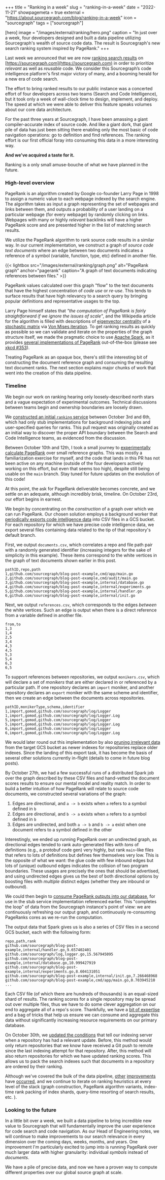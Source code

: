 +++
title = "Ranking in a week"
slug = "ranking-in-a-week"
date = "2022-11-21"
showpagemeta = true
external = "https://about.sourcegraph.com/blog/ranking-in-a-week"
icon = "sourcegraph"
tags = ["sourcegraph"]

[hero]
image = "/images/external/ranking/hero.png"
caption = "In just over a week, four developers designed and built a data pipeline utilizing Sourcegraph's wealth of source code data. The result is Sourcegraph's new search ranking system inspired by PageRank."
+++

Last week we announced that we are now [ranking search results](https://about.sourcegraph.com/blog/new-search-ranking) on [https://sourcegraph.com](https://sourcegraph.com) in order to prioritize _relevant_ as well as _reusable_ code. We consider this Sourcegraph’s code intelligence platform's first major victory of many, and a booming herald for a new era of code search.

The effort to bring ranked results to our public instance was a concerted effort of four developers across two teams (Search and Code Intelligence), but it took only a week of wall-clock time to design, implement, and deploy. The speed at which we were able to deliver this feature speaks volumes about our core data architecture.

For the past three years at Sourcegraph, I have been amassing a giant compiler-accurate index of source code. And like a giant dork, that giant pile of data has just been sitting there enabling only the most basic of code navigation operations: go to definition and find references. The ranking effort is our first official foray into consuming this data in a more interesting way.

**And we've acquired a taste for it.**

Ranking is a only small amuse-bouche of what we have planned in the future.

### High-level overview

PageRank is an algorithm created by Google co-founder Larry Page in 1998 to assign a numeric value to each webpage indexed by the search engine. The algorithm takes as input a graph representing the set of webpages and links between them, and outputs a probability of a user landing on a particular webpage (for every webpage) by randomly clicking on links. Webpages with many or highly _relevant_ backlinks will have a higher PageRank score and are presented higher in the list of matching search results.

We utilize the PageRank algorithm to rank source code results in a similar way. In our current implementation, we construct a graph of _source code text documents_ where an edge between two documents indicates a reference of a symbol (variable, function, type, etc) defined in another file.

{{< lightbox
    src="/images/external/ranking/graph.png"
    alt="PageRank graph"
    anchor="pagerank"
    caption="A graph of text documents indicating references between files." >}}

PageRank values calculated over this graph "flow" to the text documents that have the highest concentration of _code use_ or _re-use_. This tends to surface results that have high relevancy to a search query by bringing popular definitions and representative usages to the top.

Larry Page himself states that _"the computation of PageRank is fairly straightforward if we ignore the issues of scale"_, and the Wikipedia article for the algorithm is filled with descriptions of [eigenvector centrality](https://en.wikipedia.org/wiki/Eigenvector_centrality) of a [stochastic matrix](https://en.wikipedia.org/wiki/Stochastic_matrix) via [Von Mises iteration](https://en.wikipedia.org/wiki/Power_iteration). To get ranking results as quickly as possible so we can validate and iterate on the properties of the graph structure itself, we made the pragmatic choice to use [Apache Spark](https://spark.apache.org/), as it provides [several implementations of PageRank](https://spark.apache.org/docs/1.6.1/api/java/org/apache/spark/graphx/lib/PageRank.html) out-of-the-box (please see [xkcd #353](https://xkcd.com/353/)).

Treating PageRank as an opaque box, there's still the interesting bit of constructing the document reference graph and consuming the resulting text document ranks. The next section explains major chunks of work that went into the creation of this data pipeline.

### Timeline

We begin our work on ranking hearing only loosely-described north stars and a vague expectation of experimental outcomes. Technical discussions between teams begin and ownership boundaries are loosely drawn.

We [constructed an initial `ranking` service](https://github.com/efritz/sourcegraph/commit/948f48956dd2ebfd3c5299cdce872740a4c9b404) between October 3rd and 6th, which had only stub implementations for background indexing jobs and user-specified queries for ranks. This pull request was originally created as an initial way to discover the proper API boundary between the Search and Code Intelligence teams, as evidenced from the discussion.

Between October 10th and 12th, I took a small journey to [experimentally calculate PageRank](https://github.com/efritz/sourcegraph/commit/79c236119942a048f38628a081aba278dd692799) over small reference graphs. This was mostly a familiarization exercise for myself, and the code that lands in this PR has not been active on any machine (outside of the four developers actively working on this effort, but even that seems too high), despite still being usable on the `main` branch. Stay tuned for future updates on the evolution of this code!

At this point, the ask for PageRank deliverable becomes concrete, and we settle on an adequate, although incredibly brisk, timeline. On October 23rd, our effort begins in earnest.

We begin by concentrating on the _construction_ of a graph over which we can run PageRank. Our chosen solution employs a background worker that [periodically exports code intelligence data](https://github.com/efritz/sourcegraph/commit/44c1d12ccdf866f81b3842c47614f162715700d4) into CSV files in a GCS bucket. For each repository for which we have precise code intelligence data, we export several files containing data related to the tip of that repository's default branch.

First, we output `documents.csv`, which correlates a repo and file path pair with a randomly generated identifier (increasing integers for the sake of simplicity in this example). These items correspond to the white vertices in the graph of text documents shown earlier in this post.

```csv
pathID,repo,path
1,github.com/sourcegraph/blog-post-example,cmd/app/main.go
2,github.com/sourcegraph/blog-post-example,cmd/audit/main.go
3,github.com/sourcegraph/blog-post-example,internal/database.go
4,github.com/sourcegraph/blog-post-example,internal/experiments.go
5,github.com/sourcegraph/blog-post-example,internal/handler.go
6,github.com/sourcegraph/blog-post-example,internal/init.go
```

Next, we output `references.csv`, which corresponds to the edges _between_ the white vertices. Such an edge is output when there is a direct reference from a variable defined in another file.

```csv
from,to
1,3
1,4
2,5
3,4
4,3
4,5
5,3
5,4
6,3
6,5
```

To support references between repositories, we output `monikers.csv`, which will declare a set of _monikers_ that are either declared in or referenced by a particular path. If one repository declares an `import` moniker, and another repository declares an `export` moniker with the same scheme and identifier, then we create an edge between the documents across repositories.

```csv
pathID,monikerType,schema,identifier
1,import,gomod,github.com/sourcegraph/log/Logger
1,import,gomod,github.com/sourcegraph/log/Logger.Log
5,import,gomod,github.com/sourcegraph/log/Logger
5,import,gomod,github.com/sourcegraph/log/Logger.Log
6,import,gomod,github.com/sourcegraph/log/Logger
6,import,gomod,github.com/sourcegraph/log/Logger.Log
```

We would later round out this implementation by also [pruning irrelevant data](https://github.com/efritz/sourcegraph/commit/ac994b3217b03cc07459ede53b820633f1aeab73) from the target GCS bucket as newer indexes for repositories replace older indexes. Since the landing of this export task, it has become the basis of several other solutions currently in-flight (details to come in future blog posts).

By October 27th, we had a few successful runs of a distributed Spark job over the graph described by these CSV files and hand-vetted the document scores results to ensure our mental model and reality match. In order to build a better intuition of how PageRank will relate to source code documents, we constructed several variations of the graph:

1. Edges are directional, and `a -> b` exists when `a` refers to a symbol defined in `b`
1. Edges are directional, and `b -> a` exists when `a` refers to a symbol defined in `b`
1. Edges are undirected, and both `a -> b` and `b -> a` exist when one document refers to a symbol defined in the other

Interestingly, we ended up running PageRank over an undirected graph, as directional edges tended to rank auto-generated files with _tons_ of definitions (e.g., a protobuf code gen) very highly, but rank `main`-like files that refers to lots of definitions but defines few themselves very low. This is the opposite of what we want: the glue code with few inbound edges but lots of (unique) outbound edges indicates the collision of two program boundaries. These usages are precisely the ones that should be advertised, and using undirected edges gives us the best of both directional options by boosting files with _multiple_ distinct edges (whether they are inbound or outbound).

We could then begin to [consume PageRank outputs into our database](https://github.com/efritz/sourcegraph/commit/3c6f8a5f04c3cdc6c71fc362a5c41952c1f22e1c), for use in the stub service implementation referenced earlier. This "completes the loop" of data from the Sourcegraph instance's point of view: we are continuously refreshing our output graph, and continuously re-consuming PageRanks cores as we re-run the computation.

The output data that Spark gives us is also a series of CSV files in a second GCS bucket, each with the following form:

```csv
repo,path,rank
github.com/sourcegraph/blog-post-example,internal/handler.go,9.657402401
github.com/sourcegraph/log,logger.go,15.567945095
github.com/sourcegraph/blog-post-example,internal/database.go,10.999427919
github.com/sourcegraph/blog-post-example,internal/experiments.go,8.604131051
github.com/sourcegraph/blog-post-example,internal/init.go,7.266468968
github.com/sourcegraph/blog-post-example,cmd/app/main.go,0.703945210
...
```

Each CSV file (of which there are hundreds of thousands) is an equal-sized shard of results. The ranking scores for a single repository may be spread out over multiple files, thus we have to do some clever aggregation on our end to aggregate all of a repo's score. Thankfully, we have a [bit of expertise](https://thenewstack.io/how-to-stop-autovacuum-from-sucking-up-your-performance/) and a bag of tricks that help us ensure we can consume and aggregate this data without significantly increasing resource requirements on our primary database.

On October 30th, we [updated the conditions](https://github.com/efritz/sourcegraph/commit/a2b85b61af06d3ad54510318f1f62ce07b71ebee) that tell our indexing server when a repository has had a relevant update. Before, this method would only return repositories that we know have received a Git push to remote since the last indexing attempt for that repository. After, this method will also return repositories for which we have updated ranking scores. This allows us to pack the search indexes such that documents in a repository are ordered by their ranking.

Although we've covered the bulk of the data pipeline, [other](https://github.com/efritz/sourcegraph/commit/c8ca2975efe45413f6ac8cdc9ac0ebab647724ce) [improvements](https://github.com/efritz/sourcegraph/commit/5ed479725e7b05484960e03d5afc7b09384316dc) have [occurred](https://github.com/efritz/sourcegraph/commit/8f0ea330a7fcd6720bd20802222302c8680facf0), and we continue to iterate on ranking heuristics at every level of the stack (graph construction, PageRank algorithm variants, index-time rank packing of index shards, query-time resorting of search results, etc. ).

### Looking to the future

In a little bit over a week, we built a data pipeline to bring incredible new value to Sourcegraph that will fundamentally improve the user experience for code search and code navigation. As our Head of Engineering notes, we will continue to make improvements to our search relevance in every dimension over the coming days, weeks, months, and years. One improvement I'm particularly excited to jump into is running PageRank over much larger data with higher granularity: individual _symbols_ instead of _documents_.

We have a pile of precise data, and now we have a proven way to compute different properties over our global source graph at scale.
